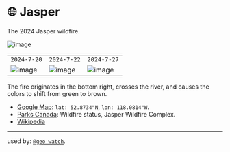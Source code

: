 # 🌐 Jasper

The 2024 Jasper wildfire.

![image](https://kamangir-public.s3.ca-central-1.amazonaws.com/geo-watch-2024-09-06-Jasper-a/geo-watch-2024-09-06-Jasper-a-2X.gif?raw=true&random=mJahtfyzlU0VkVYT)

|   |   |   |
| --- | --- | --- |
| `2024-7-20` | `2024-7-22` | `2024-7-27` |
| ![image](https://kamangir-public.s3.ca-central-1.amazonaws.com/geo-watch-2024-09-06-Jasper-a/11_U_MU_2024_7_20_0_TCI.png) | ![image](https://kamangir-public.s3.ca-central-1.amazonaws.com/geo-watch-2024-09-06-Jasper-a/11_U_MU_2024_7_22_0_TCI.png) | ![image](https://kamangir-public.s3.ca-central-1.amazonaws.com/geo-watch-2024-09-06-Jasper-a/11_U_MU_2024_7_27_0_TCI.png) |

The fire originates in the bottom right, crosses the river, and causes the colors to shift from green to brown.

 - [Google Map](https://maps.app.goo.gl/o5tGW4tH5S6j4vso9): `lat: 52.8734"N`, `lon: 118.0814"W`.
 - [Parks Canada](https://parks.canada.ca/pn-np/ab/jasper/visit/feu-alert-fire/feudeforet-wildfire): Wildfire status, Jasper Wildfire Complex.
 - [Wikipedia](https://en.wikipedia.org/wiki/2024_Jasper_wildfire)

---

used by: [`@geo watch`](../).
